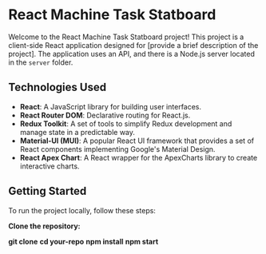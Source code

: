 # React Machine Task Statboard

Welcome to the React Machine Task Statboard project! This project is a client-side React application designed for [provide a brief description of the project]. The application uses an API, and there is a Node.js server located in the `server` folder.


## Technologies Used

- **React**: A JavaScript library for building user interfaces.
- **React Router DOM**: Declarative routing for React.js.
- **Redux Toolkit**: A set of tools to simplify Redux development and manage state in a predictable way.
- **Material-UI (MUI)**: A popular React UI framework that provides a set of React components implementing Google's Material Design.
- **React Apex Chart**: A React wrapper for the ApexCharts library to create interactive charts.

## Getting Started

To run the project locally, follow these steps:

 **Clone the repository:**
  
 **git clone**
   **cd your-repo**
   **npm install** 
   **npm start**
 

